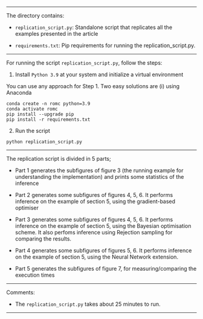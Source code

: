 ***

The directory contains:

- `replication_script.py`: Standalone script that replicates all the examples presented in the article

- `requirements.txt`: Pip requirements for running the replication_script.py.

***

For running the script `replication_script.py`, follow the steps:

1. Install `Python 3.9` at your system and initialize a virtual environment

You can use any approach for Step 1. Two easy solutions are (i) using Anaconda 

```
conda create -n romc python=3.9
conda activate romc
pip install --upgrade pip
pip install -r requirements.txt
```


2. Run the script

`python replication_script.py`

***

The replication script is divided in 5 parts;

- Part 1 generates the subfigures of figure 3 (the running example for understanding the implementation) and prints some statistics of the inference

- Part 2 generates some subfigures of figures 4, 5, 6. It performs inference on the example of section 5, using the gradient-based optimiser

- Part 3 generates some subfigures of figures 4, 5, 6. It performs inference on the example of section 5, using the Bayesian optimisation scheme. It also perfoms inference using Rejection sampling for comparing the results.

- Part 4 generates some subfigures of figures 5, 6. It performs inference on the example of section 5, using the Neural Network extension.

- Part 5 generates the subfigures of figure 7, for measuring/comparing the execution times

***

Comments:

- The `replication_script.py` takes about 25 minutes to run.

***
